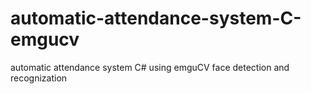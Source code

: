 # automatic-attendance-system-C-emgucv
automatic attendance system C# using emguCV face detection and recognization
